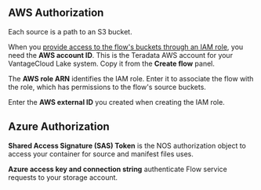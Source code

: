 ## AWS Authorization


Each source is a path to an S3 bucket.

When you [provide access to the flow's buckets through an IAM role](wer1691592221683.md), you need the **AWS account ID**. This is the Teradata AWS account for your VantageCloud Lake system. Copy it from the **Create flow** panel.

The **AWS role ARN** identifies the IAM role. Enter it to associate the flow with the role, which has permissions to the flow's source buckets.

Enter the **AWS external ID** you created when creating the IAM role.

## Azure Authorization


**Shared Access Signature (SAS) Token** is the NOS authorization object to access your container for source and manifest files uses.

**Azure access key and connection string** authenticate Flow service requests to your storage account.

